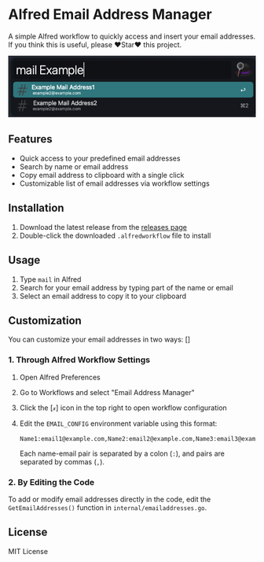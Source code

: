 # Alfred Email Address Manager

A simple Alfred workflow to quickly access and insert your email addresses.
If you think this is useful, please  ❤️Star❤️ this project.

![screenshot](/screenshot.png)

## Features

- Quick access to your predefined email addresses
- Search by name or email address
- Copy email address to clipboard with a single click
- Customizable list of email addresses via workflow settings

## Installation

1. Download the latest release from the [releases page](https://github.com/jiaye/alfred-email-addresses/releases)
2. Double-click the downloaded `.alfredworkflow` file to install

## Usage

1. Type `mail` in Alfred
2. Search for your email address by typing part of the name or email
3. Select an email address to copy it to your clipboard

## Customization

You can customize your email addresses in two ways:
[]

### 1. Through Alfred Workflow Settings

1. Open Alfred Preferences
2. Go to Workflows and select "Email Address Manager"
3. Click the [𝓍] icon in the top right to open workflow configuration
4. Edit the `EMAIL_CONFIG` environment variable using this format:
   
   ```
   Name1:email1@example.com,Name2:email2@example.com,Name3:email3@example.com
   ```
   
   Each name-email pair is separated by a colon (`:`), and pairs are separated by commas (`,`).

### 2. By Editing the Code

To add or modify email addresses directly in the code, edit the `GetEmailAddresses()` function in `internal/emailaddresses.go`.

## License

MIT License
